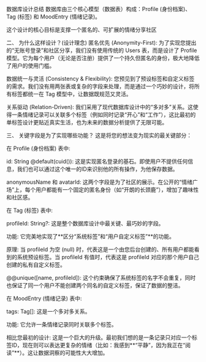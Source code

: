 数据库设计总结
数据库由三个核心模型（数据表）构成：Profile (身份档案)、Tag (标签) 和 MoodEntry (情绪记录)。

这个设计的核心目标是支撑一个匿名的、可扩展的情绪分享社区

二、 为什么这样设计？(设计理念)
匿名优先 (Anonymity-First): 为了实现您提出的“无账号登录”和社区分享，我们没有使用传统的 Users 表，而是设计了 Profile 模型。它为每个用户（无论是否注册）提供了一个持久但匿名的身份，极大地降低了用户的使用门槛。

数据统一与灵活 (Consistency & Flexibility): 您预见到了预设标签和自定义标签的需求。我们没有用两张表或复杂的字段来处理，而是通过一个巧妙的设计，将所有标签都统一在 Tag 模型中，让数据既规范又灵活。

关系驱动 (Relation-Driven): 我们采用了现代数据库设计中的“多对多”关系。这使得一条情绪记录可以关联多个标签（例如同时记录“开心”和“工作”），这比最初的单标签设计更贴近真实生活，也为未来的数据分析提供了无限可能。

三、 关键字段是为了实现哪些功能？
这是将您的想法变为现实的最关键部分：

在 Profile (身份档案) 表中:

id: String @default(cuid()): 这是实现匿名登录的基石。即使用户不提供任何信息，我们也可以通过这个唯一的ID来识别他的所有操作，为他保存数据。

anonymousName 和 avatarId: 这两个字段是为了社区的展示。在公开的“情绪广场”上，每个用户都能有一个固定的匿名身份（如“开朗的长颈鹿”），增加了趣味性和社区感。

在 Tag (标签) 表中:

profileId: String?: 这是整个数据库设计中最关键、最巧妙的字段。

功能: 它完美地实现了**区分“系统标签”和“用户自定义标签”**的功能。

原理: 当 profileId 为空 (null) 时，代表这是一个由您后台创建的、所有用户都能看到的系统预设标签。当 profileId 有值时，代表这是 profileId 对应的那个用户自己创建的私有自定义标签。

@@unique([name, profileId]): 这个约束确保了系统标签的名字不会重复，同时也保证了同一个用户不能创建两个同名的自定义标签，保证了数据的整洁。

在 MoodEntry (情绪记录) 表中:

tags: Tag[]: 这是一个多对多关系。

功能: 它允许一条情绪记录同时关联多个标签。

相比您最初的设计: 这是一个巨大的升级。最初我们想的是一条记录只对应一个标签ID，现在则可以表达更复杂的情绪（比如：我感到**“平静”，因为我正在“阅读”**）。这让数据洞察的可能性大大增加。
